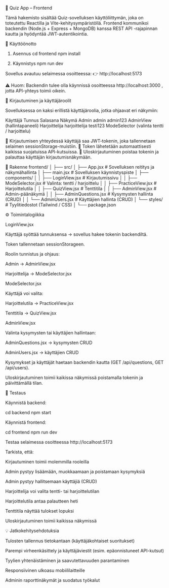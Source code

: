 🧠 Quiz App – Frontend

Tämä hakemisto sisältää Quiz-sovelluksen käyttöliittymän, joka on toteutettu Reactilla ja Vite-kehitysympäristöllä.
Frontend kommunikoi backendin (Node.js + Express + MongoDB) kanssa REST API -rajapinnan kautta ja hyödyntää JWT-autentikointia.

🚀 Käyttöönotto
1. Asennus
cd frontend
npm install

2. Käynnistys
npm run dev


Sovellus avautuu selaimessa osoitteessa:
👉 http://localhost:5173

⚠️ Huom: Backendin tulee olla käynnissä osoitteessa http://localhost:3000
, jotta API-yhteys toimii oikein.

🔐 Kirjautuminen ja käyttäjäroolit

Sovelluksessa on kaksi erillistä käyttäjäroolia, jotka ohjaavat eri näkymiin:

Käyttäjä	Tunnus	Salasana	Näkymä
Admin	admin	admin123	AdminView (hallintapaneeli)
Harjoittelija	harjoittelija	testi123	ModeSelector (valinta tentti / harjoittelu)

🔸 Kirjautumisen yhteydessä käyttäjä saa JWT-tokenin, joka tallennetaan selaimen sessionStorage-muistiin.
🔸 Token lähetetään automaattisesti kaikissa suojatuissa API-kutsuissa.
🔸 Uloskirjautuminen poistaa tokenin ja palauttaa käyttäjän kirjautumisnäkymään.

🧩 Rakenne
frontend/
│
├── src/
│   ├── App.jsx              # Sovelluksen reititys ja näkymähallinta
│   ├── main.jsx             # Sovelluksen käynnistyspiste
│   ├── components/
│   │   ├── LoginView.jsx     # Kirjautumissivu
│   │   ├── ModeSelector.jsx  # Valinta: tentti / harjoittelu
│   │   ├── PracticeView.jsx  # Harjoittelutila
│   │   ├── QuizView.jsx      # Tenttitila
│   │   ├── AdminView.jsx     # Admin-päänäkymä
│   │   ├── AdminQuestions.jsx # Kysymysten hallinta (CRUD)
│   │   └── AdminUsers.jsx    # Käyttäjien hallinta (CRUD)
│   └── styles/               # Tyylitiedostot (Tailwind / CSS)
│
└── package.json

⚙️ Toimintalogiikka

LoginView.jsx

Käyttäjä syöttää tunnuksensa → sovellus hakee tokenin backendiltä.

Token tallennetaan sessionStorageen.

Roolin tunnistus ja ohjaus:

Admin → AdminView.jsx

Harjoittelija → ModeSelector.jsx

ModeSelector.jsx

Käyttäjä voi valita:

Harjoittelutila → PracticeView.jsx

Tenttitila → QuizView.jsx

AdminView.jsx

Valinta kysymysten tai käyttäjien hallintaan:

AdminQuestions.jsx → kysymysten CRUD

AdminUsers.jsx → käyttäjien CRUD

Kysymykset ja käyttäjät haetaan backendin kautta (GET /api/questions, GET /api/users).

Uloskirjautuminen toimii kaikissa näkymissä poistamalla tokenin ja päivittämällä tilan.

🧪 Testaus

Käynnistä backend:

cd backend
npm start


Käynnistä frontend:

cd frontend
npm run dev


Testaa selaimessa osoitteessa http://localhost:5173

Tarkista, että:

Kirjautuminen toimii molemmilla rooleilla

Admin pystyy lisäämään, muokkaamaan ja poistamaan kysymyksiä

Admin pystyy hallitsemaan käyttäjiä (CRUD)

Harjoittelija voi valita tentti- tai harjoittelutilan

Harjoittelutila antaa palautteen heti

Tenttitila näyttää tulokset lopuksi

Uloskirjautuminen toimii kaikissa näkymissä

💡 Jatkokehitysehdotuksia

Tulosten tallennus tietokantaan (käyttäjäkohtaiset suoritukset)

Parempi virheenkäsittely ja käyttäjäviestit (esim. epäonnistuneet API-kutsut)

Tyylien yhtenäistäminen ja saavutettavuuden parantaminen

Responsiivinen ulkoasu mobiililaitteille

Adminin raporttinäkymät ja suodatus työkalut